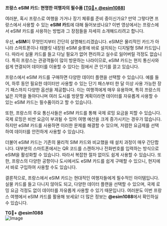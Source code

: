 **프랑스 eSIM 카드: 현명한 여행자의 필수품 [[TG💪+ @esim1088](https://t.me/s/esim1088)]**

여러분, 혹시 프랑스로 여행을 가거나 장기 체류를 준비 중이신가요? 만약 그렇다면 프랑스에서 사용할 수 있는 **eSIM 카드**에 대해 들어보셨나요? 이번 영상에서는 프랑스에서 eSIM 카드를 사용하는 방법과 그 장점들을 자세히 소개해드리려고 합니다.

우선, **eSIM**이 무엇인지부터 간단히 설명해드리겠습니다. eSIM은 물리적인 카드가 아니라 스마트폰이나 태블릿 내장된 eSIM 슬롯에 바로 설치되는 디지털형 SIM 카드입니다. 따라서 실물 카드를 들고 다닐 필요가 없어 편리하고 실수로 잃어버릴 걱정도 없습니다. 특히 프랑스는 관광객들이 많이 방문하는 나라이므로, eSIM 카드는 현지 통신사와 쉽게 연결되어 데이터를 이용할 수 있다는 점에서 큰 인기를 끌고 있습니다.

프랑스에서 eSIM 카드를 구매하면 다양한 데이터 플랜을 선택할 수 있습니다. 예를 들어, 하루 동안 필요한 데이터만 사용할 수 있는 단기 패스부터 한 달 이상 사용 가능한 장기 패스까지 다양한 옵션을 제공합니다. 이는 여행객에게 매우 유용하며, 특히 프랑스의 넓은 지역을 돌아다니며 여러 도시를 방문할 계획이라면 데이터를 자유롭게 사용할 수 있는 eSIM 카드는 필수품이라고 할 수 있습니다.

또한, 프랑스의 주요 통신사들은 eSIM 카드를 통해 국제 로밍 요금을 피할 수 있습니다. 국제 로밍은 비싼 요금이 부과될 수 있어 여행 예산을 크게 증가시키는 경우가 많습니다. 하지만 eSIM 카드를 사용하면 이러한 문제를 해결할 수 있으며, 저렴한 요금제를 선택하여 데이터를 안전하게 사용할 수 있습니다.

더불어 eSIM 카드는 기존의 물리적 SIM 카드와 비교했을 때 설치 과정이 매우 간단합니다. 대부분의 스마트폰에서는 QR 코드를 스캔하거나 전화번호를 입력하는 방식으로 eSIM을 활성화할 수 있습니다. 따라서 복잡한 절차 없이도 쉽게 사용할 수 있습니다. 또한, 프랑스의 다양한 공항이나 도시에서도 eSIM 카드를 쉽게 구매할 수 있으니, 현지에서 바로 구입하여 사용할 수도 있습니다.

결론적으로, 프랑스에서 eSIM 카드는 현대적인 여행자들에게 필수적인 아이템입니다. 실물 카드를 들고 다니지 않아도 되고, 다양한 데이터 플랜을 선택할 수 있으며, 국제 로밍 요금 걱정도 없이 데이터를 자유롭게 사용할 수 있기 때문입니다. 여러분도 이번 프랑스 여행에서 eSIM 카드를 활용해 보세요! 더 많은 정보는 **@esim1088**에서 확인하실 수 있습니다.

**TG💪+ @esim1088**  
![Image](https://i.postimg.cc/Y0z9fWf4/image.png)